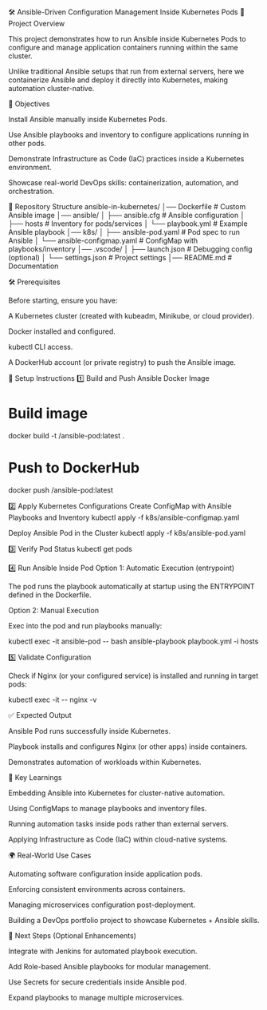 🛠️ Ansible-Driven Configuration Management Inside Kubernetes Pods
📌 Project Overview

This project demonstrates how to run Ansible inside Kubernetes Pods to configure and manage application containers running within the same cluster.

Unlike traditional Ansible setups that run from external servers, here we containerize Ansible and deploy it directly into Kubernetes, making automation cluster-native.

🎯 Objectives

Install Ansible manually inside Kubernetes Pods.

Use Ansible playbooks and inventory to configure applications running in other pods.

Demonstrate Infrastructure as Code (IaC) practices inside a Kubernetes environment.

Showcase real-world DevOps skills: containerization, automation, and orchestration.

📂 Repository Structure
ansible-in-kubernetes/
│── Dockerfile                  # Custom Ansible image
│── ansible/
│   ├── ansible.cfg             # Ansible configuration
│   ├── hosts                   # Inventory for pods/services
│   └── playbook.yml            # Example Ansible playbook
│── k8s/
│   ├── ansible-pod.yaml        # Pod spec to run Ansible
│   └── ansible-configmap.yaml  # ConfigMap with playbooks/inventory
│── .vscode/
│   ├── launch.json             # Debugging config (optional)
│   └── settings.json           # Project settings
│── README.md                   # Documentation



🛠️ Prerequisites

Before starting, ensure you have:

A Kubernetes cluster (created with kubeadm, Minikube, or cloud provider).

Docker installed and configured.

kubectl CLI access.

A DockerHub account (or private registry) to push the Ansible image.



🚀 Setup Instructions
1️⃣ Build and Push Ansible Docker Image
# Build image
docker build -t <your-dockerhub-username>/ansible-pod:latest .

# Push to DockerHub
docker push <your-dockerhub-username>/ansible-pod:latest

2️⃣ Apply Kubernetes Configurations
Create ConfigMap with Ansible Playbooks and Inventory
kubectl apply -f k8s/ansible-configmap.yaml

Deploy Ansible Pod in the Cluster
kubectl apply -f k8s/ansible-pod.yaml

3️⃣ Verify Pod Status
kubectl get pods

4️⃣ Run Ansible Inside Pod
Option 1: Automatic Execution (entrypoint)

The pod runs the playbook automatically at startup using the ENTRYPOINT defined in the Dockerfile.

Option 2: Manual Execution

Exec into the pod and run playbooks manually:

kubectl exec -it ansible-pod -- bash
ansible-playbook playbook.yml -i hosts

5️⃣ Validate Configuration

Check if Nginx (or your configured service) is installed and running in target pods:

kubectl exec -it <target-pod> -- nginx -v



✅ Expected Output

Ansible Pod runs successfully inside Kubernetes.

Playbook installs and configures Nginx (or other apps) inside containers.

Demonstrates automation of workloads within Kubernetes.



📌 Key Learnings

Embedding Ansible into Kubernetes for cluster-native automation.

Using ConfigMaps to manage playbooks and inventory files.

Running automation tasks inside pods rather than external servers.

Applying Infrastructure as Code (IaC) within cloud-native systems.



🌍 Real-World Use Cases

Automating software configuration inside application pods.

Enforcing consistent environments across containers.

Managing microservices configuration post-deployment.

Building a DevOps portfolio project to showcase Kubernetes + Ansible skills.



🚀 Next Steps (Optional Enhancements)

Integrate with Jenkins for automated playbook execution.

Add Role-based Ansible playbooks for modular management.

Use Secrets for secure credentials inside Ansible pod.

Expand playbooks to manage multiple microservices.
